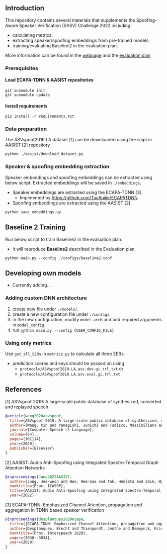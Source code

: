 ## Introduction
This repository contains several materials that supplements the Spoofing-Aware Speaker Verification (SASV) Challenge 2022 including:
- calculating metrics;
- extracting speaker/spoofing embeddings from pre-trained models;
- training/evaluating Baseline2 in the evaluation plan. 

More information can be found in the [webpage](https://sasv-challenge.github.io) and the [evaluation plan](pdfs/2022_SASV_evaluation_plan_v0.1.pdf) 

### Prerequisites
#### Load ECAPA-TDNN & AASIST repositories
```
git submodule init
git submodule update
```

#### Install requirements
```
pip install -r requirements.txt
```
### Data preparation
The ASVspoof2019 LA dataset [1] can be downloaded using the scipt in AASIST [2] repository
```
python ./aasist/download_dataset.py
```

### Speaker & spoofing embedding extraction
Speaker embeddings and spoofing embeddings can be extracted using below script.
Extracted embeddings will be saved in `./embeddings`.
- Speaker embeddings are extracted using the ECAPA-TDNN [3].
  - Implmented by https://github.com/TaoRuijie/ECAPATDNN
- Spoofing embeddings are extracted using the AASIST [2].

```
python save_embeddings.py
```

## Baseline 2 Training
Run below script to train Baseline2 in the evaluation plan.
- It will reproduce **Baseline2** described in the Evaluation plan.
```
python main.py --config ./configs/baseline2.conf
```

## Developing own models
- Currently adding...

### Adding custom DNN architecture
1. create new file under `./models/`.
2. create a new configuration file under `./configs`
3. in the new configuration, modify `model_arch` and add required arguments in
`model_config`.
4. run `python main.py --config {USER_CONFIG_FILE}` 
### Using only metrics
Use `get_all_EERs` in `metrics.py` to calculate all three EERs.
- prediction scores and keys should be passed on using 
  - `protocols/ASVspoof2019.LA.asv.dev.gi.trl.txt` or
  -  `protocols/ASVspoof2019.LA.asv.eval.gi.trl.txt`

## References
[1] ASVspoof 2019: A large-scale public database of synthesized, converted and replayed speech
```bibtex
@article{wang2020asvspoof,
  title={ASVspoof 2019: A large-scale public database of synthesized, converted and replayed speech},
  author={Wang, Xin and Yamagishi, Junichi and Todisco, Massimiliano and Delgado, H{\'e}ctor and Nautsch, Andreas and Evans, Nicholas and Sahidullah, Md and Vestman, Ville and Kinnunen, Tomi and Lee, Kong Aik and others},
  journal={Computer Speech \& Language},
  volume={64},
  pages={101114},
  year={2020},
  publisher={Elsevier}
}
```
[2] AASIST: Audio Anti-Spoofing using Integrated Spectro-Temporal Graph Attention Networks
```bibtex
@inproceedings{Jung2022AASIST,
  author={Jung, Jee-weon and Heo, Hee-Soo and Tak, Hemlata and Shim, Hye-jin and Chung, Joon Son and Lee, Bong-Jin and Yu, Ha-Jin and Evans, Nicholas},
  booktitle={Proc. ICASSP}, 
  title={AASIST: Audio Anti-Spoofing using Integrated Spectro-Temporal Graph Attention Networks}, 
  year={2022}
```
[3] ECAPA-TDNN: Emphasized Channel Attention, propagation and aggregation in TDNN based speaker verification
```bibtex
@inproceedings{desplanques2020ecapa,
  title={{ECAPA-TDNN: Emphasized Channel Attention, propagation and aggregation in TDNN based speaker verification}},
  author={Desplanques, Brecht and Thienpondt, Jenthe and Demuynck, Kris},
  booktitle={Proc. Interspeech 2020},
  pages={3830--3834},
  year={2020}
}
```